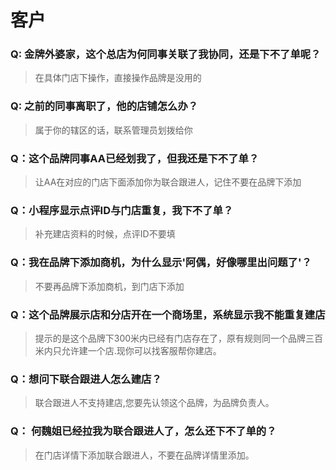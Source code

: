 # 客户

### Q: 金牌外婆家，这个总店为何同事关联了我协同，还是下不了单呢？
> 在具体门店下操作，直接操作品牌是没用的
> 

### Q: 之前的同事离职了，他的店铺怎么办？
> 属于你的辖区的话，联系管理员划拨给你
> 

### Q：这个品牌同事AA已经划我了，但我还是下不了单？
> 让AA在对应的门店下面添加你为联合跟进人，记住不要在品牌下添加
> 

### Q：小程序显示点评ID与门店重复，我下不了单？
> 补充建店资料的时候，点评ID不要填
> 

### Q：我在品牌下添加商机，为什么显示'阿偶，好像哪里出问题了'？
> 不要再品牌下添加商机，到门店下添加
> 

### Q：这个品牌展示店和分店开在一个商场里，系统显示我不能重复建店
> 提示的是这个品牌下300米内已经有门店存在了，原有规则同一个品牌三百米内只允许建一个店.现你可以找客服帮你建店。
> 

### Q：想问下联合跟进人怎么建店？
> 联合跟进人不支持建店,您要先认领这个品牌，为品牌负责人。
> 

### Q： 何魏姐已经拉我为联合跟进人了，怎么还下不了单的？
> 在门店详情下添加联合跟进人，不要在品牌详情里添加。
> 



